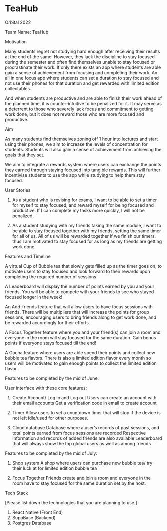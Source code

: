 # TeaHub
Orbital 2022

Team Name: TeaHub

Motivation 

Many students regret not studying hard enough after receiving their results at the end of the same. However, they lack the discipline to stay focused during the semester and often find themselves unable to stay focused or procrastinate their work. If only there exists an app where students are able gain a sense of achievement from focusing and completing their work. An all in one focus app where students can set a duration to stay focused and not use their phones for that duration and get rewarded with limited edition collectables. 

And when students are productive and are able to finish their work ahead of the planned time, it is counter-intuitive to be penalized for it. It may serve as a deterrent to those who severely lack focus and commitment to getting work done, but it does not reward those who are more focused and productive.

Aim 

As many students find themselves zoning off 1 hour into lectures and start using their phones, we aim to increase the levels of concentration for students. Students will also gain a sense of achievement from achieving the goals that they set. 

We aim to integrate a rewards system where users can exchange the points they earned through staying focused into tangible rewards. This will further incentivise students to use the app while studying to help them stay focused. 

User Stories

1. As a student who is revising for exams, I want to be able to set a timer for myself to stay focused, and reward myself for being focused and productive. If I can complete my tasks more quickly, I will not be penalized. 

2. As a student studying with my friends taking the same module, I want to be able to stay focused together with my friends, setting the same timer for all of us. All of us will be rewarded together if we finish our timers, thus I am motivated to stay focused for as long as my friends are getting work done.


Features and Timeline

A virtual Cup of Bubble tea that slowly gets filled up as the timer goes on, to motivate users to stay focused and look forward to their rewards upon completing the required number of sessions. 

A Leaderboard will display the number of points earned by you and your friends. You will be able to compete with your friends to see who stayed focused longer in the week!

An Add-friends feature that will allow users to have focus sessions with friends. There will be multipliers that will increase the points for group sessions, encouraging users to bring friends along to get work done, and be rewarded accordingly for their efforts.

A Focus Together feature where you and your friend(s) can join a room and everyone in the room will stay focused for the same duration. Gain bonus points if everyone stays focused till the end!

A Gacha feature where users are able spend their points and collect new bubble tea flavors. There is also a limited edition flavor every month so users will be motivated to gain enough points to collect the limited edition flavor. 

Features to be completed by the mid of June: 

User interface with these core features:


1. Create Account/ Log in and Log out 
Users can create an account with their email accounts 
Get a verification code in email to create account


2. Timer 
Allow users to set a countdown timer that will stop if the device is not left idle/used for other purposes.

3. Cloud database
Database where a user’s records of past sessions, and total points earned from focus sessions are recorded
Respective information and records of added friends are also available
Leaderboard that will always show the top global users as well as among friends

Features to be completed by the mid of July: 

1. Shop system
A shop where users can purchase new bubble tea/ try their luck at for limited edition bubble tea

2. Focus Together 
Friends create and join a room and everyone in the room have to stay focused for the same duration set by the host. 





Tech Stack

[Please list down the technologies that you are planning to use.]
1. React Native (Front End) 
2. SupaBase (Backend) 
3. Postgres Database 

